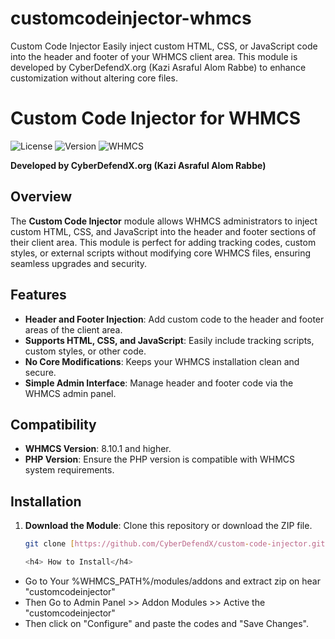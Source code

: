 # customcodeinjector-whmcs
Custom Code Injector Easily inject custom HTML, CSS, or JavaScript code into the header and footer of your WHMCS client area. This module is developed by CyberDefendX.org (Kazi Asraful Alom Rabbe) to enhance customization without altering core files.

# Custom Code Injector for WHMCS

![License](https://img.shields.io/badge/license-MIT-blue.svg)
![Version](https://img.shields.io/badge/version-1.0-brightgreen.svg)
![WHMCS](https://img.shields.io/badge/WHMCS-8.10.1%2B-orange.svg)

**Developed by CyberDefendX.org (Kazi Asraful Alom Rabbe)**

## Overview

The **Custom Code Injector** module allows WHMCS administrators to inject custom HTML, CSS, and JavaScript into the header and footer sections of their client area. This module is perfect for adding tracking codes, custom styles, or external scripts without modifying core WHMCS files, ensuring seamless upgrades and security.

## Features

- **Header and Footer Injection**: Add custom code to the header and footer areas of the client area.
- **Supports HTML, CSS, and JavaScript**: Easily include tracking scripts, custom styles, or other code.
- **No Core Modifications**: Keeps your WHMCS installation clean and secure.
- **Simple Admin Interface**: Manage header and footer code via the WHMCS admin panel.

## Compatibility

- **WHMCS Version**: 8.10.1 and higher.
- **PHP Version**: Ensure the PHP version is compatible with WHMCS system requirements.

## Installation

1. **Download the Module**: Clone this repository or download the ZIP file.
   ```bash
   git clone [https://github.com/CyberDefendX/custom-code-injector.git](https://github.com/bigboss821/customcodeinjector-whmcs.git)

   <h4> How to Install</h4>
<ul>
  <li>Go to Your %WHMCS_PATH%/modules/addons and extract zip on hear "customcodeinjector"</li>
  <li>Then Go to Admin Panel >> Addon Modules >> Active the "customcodeinjector"</li>
  <li>Then click on "Configure" and paste the codes and "Save Changes".</li>
</ul>

